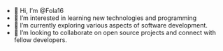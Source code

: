 - 👋 Hi, I’m @Fola16
- 👀 I’m interested in learning new technologies and programming
- 🌱 I’m currently exploring various aspects of software development.
- 💞️ I’m looking to collaborate on open source projects and connect with fellow developers.


<!---
Fola16/Fola16 is a ✨ special ✨ repository because its `README.md` (this file) appears on your GitHub profile.
You can click the Preview link to take a look at your changes.
--->

